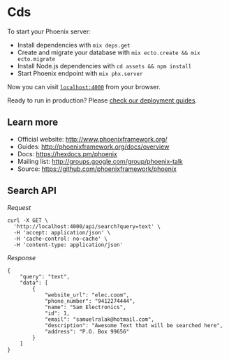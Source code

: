 # Cds

To start your Phoenix server:

  * Install dependencies with `mix deps.get`
  * Create and migrate your database with `mix ecto.create && mix ecto.migrate`
  * Install Node.js dependencies with `cd assets && npm install`
  * Start Phoenix endpoint with `mix phx.server`

Now you can visit [`localhost:4000`](http://localhost:4000) from your browser.

Ready to run in production? Please [check our deployment guides](http://www.phoenixframework.org/docs/deployment).

## Learn more

  * Official website: http://www.phoenixframework.org/
  * Guides: http://phoenixframework.org/docs/overview
  * Docs: https://hexdocs.pm/phoenix
  * Mailing list: http://groups.google.com/group/phoenix-talk
  * Source: https://github.com/phoenixframework/phoenix

## Search API

*Request*

```
curl -X GET \
  'http://localhost:4000/api/search?query=text' \
  -H 'accept: application/json' \
  -H 'cache-control: no-cache' \
  -H 'content-type: application/json'
```

*Response*

```
{
    "query": "text",
    "data": [
        {
            "website_url": "elec.coom",
            "phone_number": "9412274444",
            "name": "Sam Electronics",
            "id": 1,
            "email": "samuelralak@hotmail.com",
            "description": "Awesome Text that will be searched here",
            "address": "P.O. Box 99656"
        }
    ]
}
```
